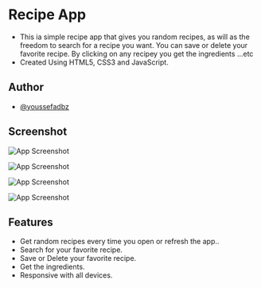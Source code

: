 
# Recipe App
- This ia simple recipe app that gives you random recipes, as will as the freedom to search for a recipe you want. You can save or delete your favorite recipe. By clicking on any recipey you get the ingredients ...etc
- Created Using HTML5, CSS3 and JavaScript.

## Author

- [@youssefadbz](https://www.github.com/youssefadbz)


## Screenshot

![App Screenshot](https://github.com/youssefadbz/Recipe-App/blob/main/Screenshot.png)

![App Screenshot](https://github.com/youssefadbz/Recipe-App/blob/main/Screenshot%202.png)

![App Screenshot](https://github.com/youssefadbz/Recipe-App/blob/main/Screenshot%203.png)

![App Screenshot](https://github.com/youssefadbz/Recipe-App/blob/main/Screenshot%204.png)


## Features

- Get random recipes every time you open or refresh the app..
- Search for your favorite recipe.
- Save or Delete your favorite recipe.
- Get the ingredients.
- Responsive with all devices.

